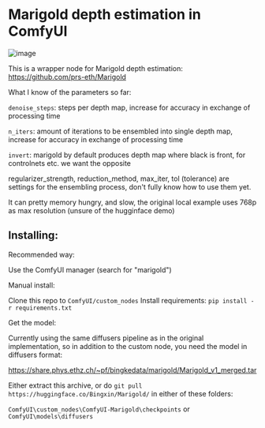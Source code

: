 # Marigold depth estimation in ComfyUI

![image](https://github.com/kijai/ComfyUI-Marigold/assets/40791699/370345c3-6ff0-4251-acf4-2d6ba7f55213)


This is a wrapper node for Marigold depth estimation:
https://github.com/prs-eth/Marigold

What I know of the parameters so far:

`denoise_steps`: steps per depth map, increase for accuracy in exchange of processing time

`n_iters`: amount of iterations to be ensembled into single depth map, increase for accuracy in exchange of processing time

`invert`: marigold by default produces depth map where black is front, for controlnets etc. we want the opposite

regularizer_strength, reduction_method, max_iter, tol (tolerance) are settings for the ensembling process, don't fully know how to use them yet.

It can pretty memory hungry, and slow, the original local example uses 768p as max resolution (unsure of the hugginface demo)

## Installing:
Recommended way: 

Use the ComfyUI manager (search for "marigold")

Manual install:

Clone this repo to `ComfyUI/custom_nodes`
Install requirements: `pip install -r requirements.txt`

Get the model:

Currently using the same diffusers pipeline as in the original implementation, so in addition to the custom node, you need the model in diffusers format:

https://share.phys.ethz.ch/~pf/bingkedata/marigold/Marigold_v1_merged.tar

Either extract this archive, or do `git pull https://huggingface.co/Bingxin/Marigold/` in either of these folders:

`ComfyUI\custom_nodes\ComfyUI-Marigold\checkpoints`  or `ComfyUI\models\diffusers`
